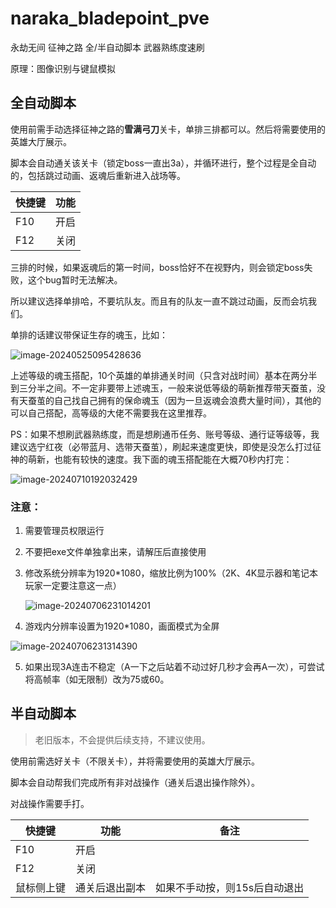 # naraka_bladepoint_pve

永劫无间 征神之路 全/半自动脚本 武器熟练度速刷

原理：图像识别与键鼠模拟

## 全自动脚本

使用前需手动选择征神之路的**雪满弓刀**关卡，单排三排都可以。然后将需要使用的英雄大厅展示。

脚本会自动通关该关卡（锁定boss一直出3a），并循环进行，整个过程是全自动的，包括跳过动画、返魂后重新进入战场等。

| 快捷键 | 功能 |
|-|-|
| F10    | 开启 |
| F12    | 关闭 |

三排的时候，如果返魂后的第一时间，boss恰好不在视野内，则会锁定boss失败，这个bug暂时无法解决。

所以建议选择单排哈，不要坑队友。而且有的队友一直不跳过动画，反而会坑我们。

单排的话建议带保证生存的魂玉，比如：

![image-20240525095428636](http://image.iyzyi.com/img/202405251008584.png)

上述等级的魂玉搭配，10个英雄的单排通关时间（只含对战时间）基本在两分半到三分半之间。不一定非要带上述魂玉，一般来说低等级的萌新推荐带天蚕茧，没有天蚕茧的自己找自己拥有的保命魂玉（因为一旦返魂会浪费大量时间），其他的可以自己搭配，高等级的大佬不需要我在这里推荐。

PS：如果不想刷武器熟练度，而是想刷通币任务、账号等级、通行证等级等，我建议选宁红夜（必带蓝月、选带天蚕茧），刷起来速度更快，即使是没怎么打过征神的萌新，也能有较快的速度。我下面的魂玉搭配能在大概70秒内打完：

![image-20240710192032429](http://image.iyzyi.com/img/202407101920536.png)

### 注意：

1. 需要管理员权限运行

2. 不要把exe文件单独拿出来，请解压后直接使用

3. 修改系统分辨率为1920*1080，缩放比例为100%（2K、4K显示器和笔记本玩家一定要注意这一点）

   ![image-20240706231014201](http://image.iyzyi.com/img/202407062313960.png)

4. 游戏内分辨率设置为1920*1080，画面模式为全屏

![image-20240706231314390](http://image.iyzyi.com/img/202407062313962.png)

5. 如果出现3A连击不稳定（A一下之后站着不动过好几秒才会再A一次），可尝试将高帧率（如无限制）改为75或60。

## 半自动脚本

> 老旧版本，不会提供后续支持，不建议使用。

使用前需选好关卡（不限关卡），并将需要使用的英雄大厅展示。

脚本会自动帮我们完成所有非对战操作（通关后退出操作除外）。

对战操作需要手打。

| 快捷键     | 功能           | 备注                          |
| ---------- | -------------- | ----------------------------- |
| F10        | 开启           |                               |
| F12        | 关闭           |                               |
| 鼠标侧上键 | 通关后退出副本 | 如果不手动按，则15s后自动退出 |
